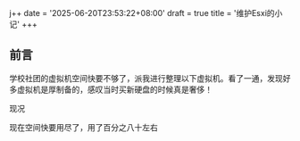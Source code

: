 j++
date = '2025-06-20T23:53:22+08:00'
draft = true
title = '维护Esxi的小记'
+++

## 前言

学校社团的虚拟机空间快要不够了，派我进行整理以下虚拟机。看了一通，发现好多虚拟机是厚制备的，感叹当时买新硬盘的时候真是奢侈！

现况

现在空间快要用尽了，用了百分之八十左右